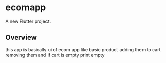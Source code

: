# ecomapp

A new Flutter project.

## Overview
this app is basically ui of ecom app like basic product adding them to cart removing them and if cart is empty print empty

 
 
